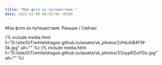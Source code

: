 ```yaml
---
title: "Мои фото из путешествия."
date: 2023-03-08 06:01:00 +0300
---
```


Мои фото из путешествия.
Раньше / Сейчас


{% include media.html f="D:/site/GiT/whiteldragon.github.io/assets/vk_photos/2/HdJhB4FW-Sk.jpg" alt="" %}
{% include media.html f="D:/site/GiT/whiteldragon.github.io/assets/vk_photos/1/2sypKDuYGic.jpg" alt="" %}

